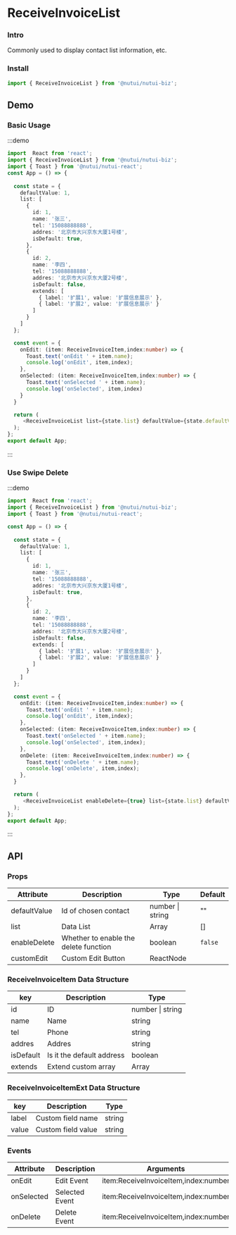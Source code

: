 #  ReceiveInvoiceList

### Intro

Commonly used to display contact list information, etc.

### Install

```javascript
import { ReceiveInvoiceList } from '@nutui/nutui-biz';
```

## Demo

### Basic Usage

:::demo

```ts
import  React from 'react';
import { ReceiveInvoiceList } from '@nutui/nutui-biz';
import { Toast } from '@nutui/nutui-react';
const App = () => {
  
  const state = {
    defaultValue: 1,
    list: [
      {
        id: 1,
        name: '张三',
        tel: '15088888888',
        addres: '北京市大兴京东大厦1号楼',
        isDefault: true,
      },
      {
        id: 2,
        name: '李四',
        tel: '15088888888',
        addres: '北京市大兴京东大厦2号楼',
        isDefault: false,
        extends: [
          { label: '扩展1', value: '扩展信息展示' },
          { label: '扩展2', value: '扩展信息展示' }
        ]
      }
    ]
  };

  const event = {
    onEdit: (item: ReceiveInvoiceItem,index:number) => { 
      Toast.text('onEdit ' + item.name);
      console.log('onEdit', item,index);
    },
    onSelected: (item: ReceiveInvoiceItem,index:number) => { 
      Toast.text('onSelected ' + item.name);
      console.log('onSelected', item,index) 
    }
  }

  return (
     <ReceiveInvoiceList list={state.list} defaultValue={state.defaultValue} onSelected={event.onSelected} onEdit={event.onEdit} />
  );
};
export default App;
```

:::
### Use Swipe Delete

:::demo

```ts
import  React from 'react';
import { ReceiveInvoiceList } from '@nutui/nutui-biz';
import { Toast } from '@nutui/nutui-react';

const App = () => {
  
  const state = {
    defaultValue: 1,
    list: [
      {
        id: 1,
        name: '张三',
        tel: '15088888888',
        addres: '北京市大兴京东大厦1号楼',
        isDefault: true,
      },
      {
        id: 2,
        name: '李四',
        tel: '15088888888',
        addres: '北京市大兴京东大厦2号楼',
        isDefault: false,
        extends: [
          { label: '扩展1', value: '扩展信息展示' },
          { label: '扩展2', value: '扩展信息展示' }
        ]
      }
    ]
  };

  const event = {
    onEdit: (item: ReceiveInvoiceItem,index:number) => { 
      Toast.text('onEdit ' + item.name);
      console.log('onEdit', item,index);
    },
    onSelected: (item: ReceiveInvoiceItem,index:number) => { 
      Toast.text('onSelected ' + item.name);
      console.log('onSelected', item,index);
    },
    onDelete: (item: ReceiveInvoiceItem,index:number) => { 
      Toast.text('onDelete ' + item.name);
      console.log('onDelete', item,index);
    },
  }

  return (
     <ReceiveInvoiceList enableDelete={true} list={state.list} defaultValue={state.defaultValue} onSelected={event.onSelected} onEdit={event.onEdit} onDelete={event.onDelete} />
  );
};
export default App;
```

:::

## API

### Props


| Attribute    | Description                           | Type                      | Default |
|--------------|---------------------------------------|---------------------------|---------|
| defaultValue | Id of chosen contact                  | number \| string          | ""      |
| list         | Data List                             | Array<ReceiveInvoiceItem> | []      |
| enableDelete | Whether to enable the delete function | boolean                   | `false` |
| customEdit   | Custom Edit Button                    | ReactNode                 |         |

### ReceiveInvoiceItem Data Structure

| key       | Description               | Type                         |
|-----------|---------------------------|------------------------------|
| id        | ID                        | number \| string             |
| name      | Name                      | string                       |
| tel       | Phone                     | string                       |
| addres    | Addres                    | string                       |
| isDefault | Is it the default address | boolean                      |
| extends   | Extend custom array       | Array<ReceiveInvoiceItemExt> |
### ReceiveInvoiceItemExt Data Structure

| key   | Description        | Type   |
|-------|--------------------|--------|
| label | Custom field name  | string |
| value | Custom field value | string |


### Events
| Attribute  | Description    | Arguments                              |
|------------|----------------|----------------------------------------|
| onEdit     | Edit Event     | item\:ReceiveInvoiceItem,index\:number |
| onSelected | Selected Event | item\:ReceiveInvoiceItem,index\:number |
| onDelete   | Delete Event   | item\:ReceiveInvoiceItem,index\:number |

